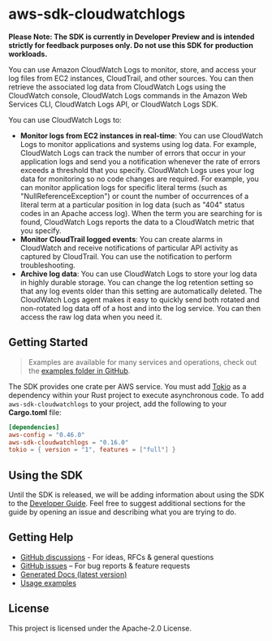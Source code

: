 # aws-sdk-cloudwatchlogs

**Please Note: The SDK is currently in Developer Preview and is intended strictly for
feedback purposes only. Do not use this SDK for production workloads.**

You can use Amazon CloudWatch Logs to monitor, store, and access your log files from EC2 instances, CloudTrail, and other sources. You can then retrieve the associated log data from CloudWatch Logs using the CloudWatch console, CloudWatch Logs commands in the Amazon Web Services CLI, CloudWatch Logs API, or CloudWatch Logs SDK.

You can use CloudWatch Logs to:
  - __Monitor logs from EC2 instances in real-time__: You can use CloudWatch Logs to monitor applications and systems using log data. For example, CloudWatch Logs can track the number of errors that occur in your application logs and send you a notification whenever the rate of errors exceeds a threshold that you specify. CloudWatch Logs uses your log data for monitoring so no code changes are required. For example, you can monitor application logs for specific literal terms (such as "NullReferenceException") or count the number of occurrences of a literal term at a particular position in log data (such as "404" status codes in an Apache access log). When the term you are searching for is found, CloudWatch Logs reports the data to a CloudWatch metric that you specify.
  - __Monitor CloudTrail logged events__: You can create alarms in CloudWatch and receive notifications of particular API activity as captured by CloudTrail. You can use the notification to perform troubleshooting.
  - __Archive log data__: You can use CloudWatch Logs to store your log data in highly durable storage. You can change the log retention setting so that any log events older than this setting are automatically deleted. The CloudWatch Logs agent makes it easy to quickly send both rotated and non-rotated log data off of a host and into the log service. You can then access the raw log data when you need it.

## Getting Started

> Examples are available for many services and operations, check out the
> [examples folder in GitHub](https://github.com/awslabs/aws-sdk-rust/tree/main/examples).

The SDK provides one crate per AWS service. You must add [Tokio](https://crates.io/crates/tokio)
as a dependency within your Rust project to execute asynchronous code. To add `aws-sdk-cloudwatchlogs` to
your project, add the following to your **Cargo.toml** file:

```toml
[dependencies]
aws-config = "0.46.0"
aws-sdk-cloudwatchlogs = "0.16.0"
tokio = { version = "1", features = ["full"] }
```

## Using the SDK

Until the SDK is released, we will be adding information about using the SDK to the
[Developer Guide](https://docs.aws.amazon.com/sdk-for-rust/latest/dg/welcome.html). Feel free to suggest
additional sections for the guide by opening an issue and describing what you are trying to do.

## Getting Help

* [GitHub discussions](https://github.com/awslabs/aws-sdk-rust/discussions) - For ideas, RFCs & general questions
* [GitHub issues](https://github.com/awslabs/aws-sdk-rust/issues/new/choose) – For bug reports & feature requests
* [Generated Docs (latest version)](https://awslabs.github.io/aws-sdk-rust/)
* [Usage examples](https://github.com/awslabs/aws-sdk-rust/tree/main/examples)

## License

This project is licensed under the Apache-2.0 License.


